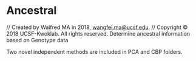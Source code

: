 # Ancestral

//  Created by Walfred MA in 2018, wangfei.ma@ucsf.edu.
//  Copyright © 2018 UCSF-Kwoklab. All rights reserved.
Determine ancestral information based on Genotype data

Two novel independent methods are included in PCA and CBP folders.
